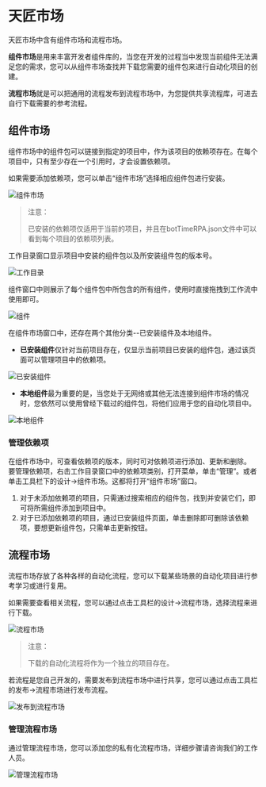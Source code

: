 # 天匠市场
天匠市场中含有组件市场和流程市场。

**组件市场**是用来丰富开发者组件库的，当您在开发的过程当中发现当前组件无法满足您的需求，您可以从组件市场查找并下载您需要的组件包来进行自动化项目的创建。

**流程市场**就是可以把通用的流程发布到流程市场中，为您提供共享流程库，可进去自行下载需要的参考流程。

## 组件市场 
组件市场中的组件包可以链接到指定的项目中，作为该项目的依赖项存在。在每个项目中，只有至少存在一个引用时，才会设置依赖项。 

如果需要添加依赖项，您可以单击“组件市场”选择相应组件包进行安装。

![组件市场](https://docimages.blob.core.chinacloudapi.cn/images/Studio/Market/activityMarket.png)

>注意：
>
>已安装的依赖项仅适用于当前的项目，并且在botTimeRPA.json文件中可以看到每个项目的依赖项列表。

工作目录窗口显示项目中安装的组件包以及所安装组件包的版本号。

![工作目录](https://docimages.blob.core.chinacloudapi.cn/images/Studio/Market/dependence.PNG)

组件窗口中则展示了每个组件包中所包含的所有组件，使用时直接拖拽到工作流中使用即可。

![组件](https://docimages.blob.core.chinacloudapi.cn/images/Studio/Market/activities-dependence.PNG)

在组件市场窗口中，还存在两个其他分类--已安装组件及本地组件。
* **已安装组件**仅针对当前项目存在，仅显示当前项目已安装的组件包，通过该页面可以管理项目中的依赖项。

![已安装组件](https://docimages.blob.core.chinacloudapi.cn/images/Studio/Market/installedActivities.PNG)

* **本地组件**最为重要的是，当您处于无网络或其他无法连接到组件市场的情况时，您依然可以使用曾经下载过的组件包，将他们应用于您的自动化项目中。

![本地组件](https://docimages.blob.core.chinacloudapi.cn/images/Studio/Market/localActivities.PNG)


### 管理依赖项 
在组件市场中，可查看依赖项的版本，同时可对依赖项进行添加、更新和删除。
要管理依赖项，右击工作目录窗口中的依赖项类别，打开菜单，单击“管理”。或者单击工具栏下的设计->组件市场。这都将打开“组件市场”窗口。
1. 对于未添加依赖项的项目，只需通过搜索相应的组件包，找到并安装它们，即可将所需组件添加到项目中。 
2. 对于已添加依赖项的项目，通过已安装组件页面，单击删除即可删除该依赖项，要想更新组件包，只需单击更新按钮。

## 流程市场

流程市场存放了各种各样的自动化流程，您可以下载某些场景的自动化项目进行参考学习或进行复用。

如果需要查看相关流程，您可以通过点击工具栏的设计->流程市场，选择流程来进行下载。 

![流程市场](https://docimages.blob.core.chinacloudapi.cn/images/Studio/Market/flowMarket.PNG)

>注意：
>
>下载的自动化流程将作为一个独立的项目存在。

若流程是您自己开发的，需要发布到流程市场中进行共享，您可以通过点击工具栏的发布->流程市场进行发布流程。

![发布到流程市场](https://docimages.blob.core.chinacloudapi.cn/images/Studio/Market/publishToFlowmarket.PNG)

### 管理流程市场

通过管理流程市场，您可以添加您的私有化流程市场，详细步骤请咨询我们的工作人员。

![管理流程市场](https://docimages.blob.core.chinacloudapi.cn/images/Studio/Market/manageFlowmarket.PNG)

 

